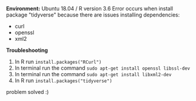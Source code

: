 **Environment:** Ubuntu 18.04 / R version 3.6
Error occurs when install package "tidyverse" because there are issues installing dependencies:
* curl
* openssl
* xml2

**Troubleshooting**
1. In R run `install.packages("RCurl")`
2. In terminal run the command `sudo apt-get install openssl libssl-dev`
3. In terminal run the command `sudo apt-get install libxml2-dev`
4. In R run `install.packages("tidyverse")`

problem solved :)
